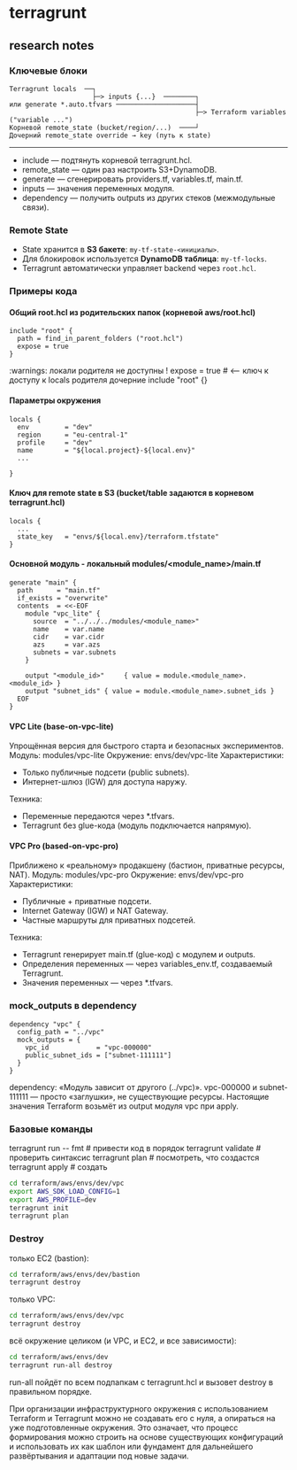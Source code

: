 # terragrunt

## research notes

### Ключевые блоки

```hcl
Terragrunt locals  ──┐
                     ├─> inputs {...}  ────────┐
или generate *.auto.tfvars ────────────────────┤
                                               ├─> Terraform variables ("variable ...")
Корневой remote_state (bucket/region/...)  ────┘
Дочерний remote_state override → key (путь к state)
```

---

- include — подтянуть корневой terragrunt.hcl.
- remote_state — один раз настроить S3+DynamoDB.
- generate — сгенерировать providers.tf, variables.tf, main.tf.
- inputs — значения переменных модуля.
- dependency — получить outputs из других стеков (межмодульные связи).

### Remote State

- State хранится в **S3 бакете**: `my-tf-state-<инициалы>`.
- Для блокировок используется **DynamoDB таблица**: `my-tf-locks`.
- Terragrunt автоматически управляет backend через `root.hcl`.

### Примеры кода

#### Общий root.hcl из родительских папок (корневой aws/root.hcl)

```hcl
include "root" { 
  path = find_in_parent_folders ("root.hcl")
  expose = true
}

```

:warnings: локали родителя не доступны !
expose = true   # <-- ключ к доступу к locals родителя
дочерние include "root" {}

#### Параметры окружения

```hcl
locals {
  env         = "dev"
  region      = "eu-central-1"
  profile     = "dev"
  name        = "${local.project}-${local.env}"
  ...

}
```

#### Ключ для remote state в S3 (bucket/table задаются в корневом terragrunt.hcl)

```hcl
locals {
  ...
  state_key   = "envs/${local.env}/terraform.tfstate"
}
```

#### Основной модуль - локальный modules/<module_name>/main.tf

```hcl
generate "main" {
  path      = "main.tf"
  if_exists = "overwrite"
  contents  = <<-EOF
    module "vpc_lite" {
      source  = "../../../modules/<module_name>"
      name    = var.name
      cidr    = var.cidr
      azs     = var.azs
      subnets = var.subnets
    }

    output "<module_id>"     { value = module.<module_name>.<module_id> }
    output "subnet_ids" { value = module.<module_name>.subnet_ids }
  EOF
}
```

#### **VPC Lite (base-on-vpc-lite)**

Упрощённая версия для быстрого старта и безопасных экспериментов.
Модуль: modules/vpc-lite
Окружение: envs/dev/vpc-lite
Характеристики:

- Только публичные подсети (public subnets).
- Интернет-шлюз (IGW) для доступа наружу.

Техника:

- Переменные передаются через *.tfvars.
- Terragrunt без glue-кода (модуль подключается напрямую).

#### **VPC Pro (based-on-vpc-pro)**

Приближено к «реальному» продакшену (бастион, приватные ресурсы, NAT).
Модуль: modules/vpc-pro
Окружение: envs/dev/vpc-pro
Характеристики:

- Публичные + приватные подсети.
- Internet Gateway (IGW) и NAT Gateway.
- Частные маршруты для приватных подсетей.

Техника:

- Terragrunt генерирует main.tf (glue-код) с модулем и outputs.
- Определения переменных — через variables_env.tf, создаваемый Terragrunt.
- Значения переменных — через *.tfvars.

### mock_outputs в dependency

```hcl
dependency "vpc" {
  config_path = "../vpc"
  mock_outputs = {
    vpc_id            = "vpc-000000"
    public_subnet_ids = ["subnet-111111"]
  }
}
```

dependency: «Модуль зависит от другого (../vpc)».
vpc-000000 и subnet-111111 — просто «заглушки», не существующие ресурсы.
Настоящие значения Terraform возьмёт из output модуля vpc при apply.

### Базовые команды

terragrunt run -- fmt      # привести код в порядок
terragrunt validate  # проверить синтаксис
terragrunt plan      # посмотреть, что создастся
terragrunt apply     # создать 

```bash
cd terraform/aws/envs/dev/vpc
export AWS_SDK_LOAD_CONFIG=1
export AWS_PROFILE=dev
terragrunt init
terragrunt plan
```

### Destroy

только EC2 (bastion):

```bash
cd terraform/aws/envs/dev/bastion
terragrunt destroy
```

только VPC:

```bash
cd terraform/aws/envs/dev/vpc
terragrunt destroy
```

всё окружение целиком (и VPC, и EC2, и все зависимости):

```bash
cd terraform/aws/envs/dev
terragrunt run-all destroy
```

run-all пойдёт по всем подпапкам с terragrunt.hcl и вызовет destroy в правильном порядке.

При организации инфраструктурного окружения с использованием Terraform и Terragrunt можно не создавать его с нуля, а опираться на уже подготовленные окружения. Это означает, что процесс формирования можно строить на основе существующих конфигураций и использовать их как шаблон или фундамент для дальнейшего развёртывания и адаптации под новые задачи.